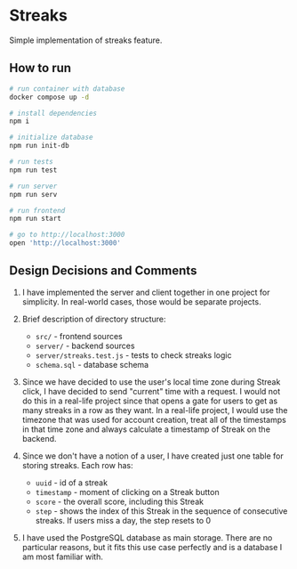 # Streaks
Simple implementation of streaks feature.

## How to run

```bash
# run container with database
docker compose up -d

# install dependencies
npm i

# initialize database
npm run init-db

# run tests
npm run test

# run server
npm run serv

# run frontend
npm run start

# go to http://localhost:3000
open 'http://localhost:3000'
```

## Design Decisions and Comments

1. I have implemented the server and client together in one project for simplicity. In real-world cases, those would be separate projects.

1. Brief description of directory structure:
   * `src/` - frontend sources
   * `server/` - backend sources
   * `server/streaks.test.js` - tests to check streaks logic
   * `schema.sql` - database schema
   
1. Since we have decided to use the user's local time zone during Streak click, I have decided to send "current" time with a request. I would not do this in a real-life project since that opens a gate for users to get as many streaks in a row as they want. In a real-life project, I would use the timezone that was used for account creation, treat all of the timestamps in that time zone and always calculate a timestamp of Streak on the backend. 

1. Since we don't have a notion of a user, I have created just one table for storing streaks. Each row has:
    * `uuid` - id of a streak
    * `timestamp` - moment of clicking on a Streak button
    * `score` - the overall score, including this Streak
    * `step` - shows the index of this Streak in the sequence of consecutive streaks. If users miss a day, the step resets to 0

1. I have used the PostgreSQL database as main storage. There are no particular reasons, but it fits this use case perfectly and is a database I am most familiar with.
